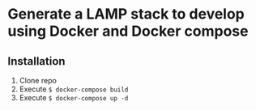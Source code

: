 # Generate a LAMP stack to develop using Docker and Docker compose

## Installation
1. Clone repo
2. Execute `$ docker-compose build`
3. Execute `$ docker-compose up -d`